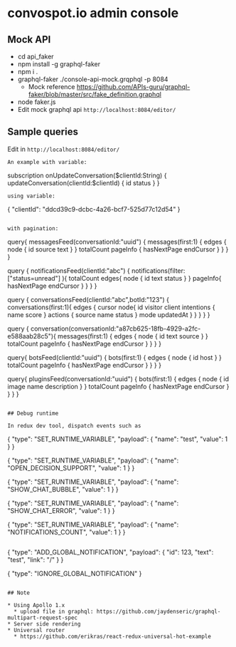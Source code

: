 # convospot.io admin console


## Mock API

* cd api_faker
* npm install -g graphql-faker
* npm i .
* graphql-faker ./console-api-mock.grqphql -p 8084
	* Mock reference https://github.com/APIs-guru/graphql-faker/blob/master/src/fake_definition.graphql
* node faker.js
* Edit mock graphql api `http://localhost:8084/editor/`

## Sample queries

Edit in `http://localhost:8084/editor/`


```
An example with variable:

```
subscription onUpdateConversation($clientId:String) {
  updateConversation(clientId:$clientId) {
    id
    status
  } 
}
```
using variable:
```
{
  "clientId": "ddcd39c9-dcbc-4a26-bcf7-525d77c12d54"
}
```

with pagination:
```
query{
  messagesFeed(conversationId:"uuid") {
    messages(first:1) {
      edges {
       node {
         id
         source
         text
       }
      }
      totalCount
      pageInfo {
        hasNextPage
        endCursor
      }
    }
  }
}


query {
 notificationsFeed(clientId:"abc") {
  notifications(filter:["status=unread"] ){
    totalCount
    edges{
      node {
        id
        text
        status
      }
    }
    pageInfo{
      hasNextPage
      endCursor
    }
  }
 }
}


query 
{
  conversationsFeed(clientId:"abc",botId:"123") {
    conversations(first:1){
      edges {
        cursor
        node{
          id
          visitor
          client
          intentions {
            name
            score
          }
          actions {
            source
            name
            status
          }
          mode
          updatedAt
        }
      }
    }
  }
}

query {
  conversation(conversationId:"a87cb625-18fb-4929-a2fc-e588aab28c5"){
    messages(first:1) {
     edges {
      node {
        id
        text
        source
      }
     }
     totalCount
     pageInfo {
      hasNextPage
      endCursor
    }
   }
  }
}

query{
  botsFeed(clientId:"uuid") {
    bots(first:1) {
      edges {
       node {
         id
         host
       }
      }
      totalCount
      pageInfo {
        hasNextPage
        endCursor
      }
    }
  }
}

query{
  pluginsFeed(conversationId:"uuid") {
    bots(first:1) {
      edges {
       node {
         id
         image
         name
         description
       }
      }
      totalCount
      pageInfo {
        hasNextPage
        endCursor
      }
    }
  }
}

```

## Debug runtime 

In redux dev tool, dispatch events such as

```
{
    "type": "SET_RUNTIME_VARIABLE",
    "payload": {
        "name": "test",
        "value": 1
    }
}

{
    "type": "SET_RUNTIME_VARIABLE",
    "payload": {
        "name": "OPEN_DECISION_SUPPORT",
        "value": 1
    }
}

{
    "type": "SET_RUNTIME_VARIABLE",
    "payload": {
        "name": "SHOW_CHAT_BUBBLE",
        "value": 1
    }
}

{
    "type": "SET_RUNTIME_VARIABLE",
    "payload": {
        "name": "SHOW_CHAT_ERROR",
        "value": 1
    }
}

{
    "type": "SET_RUNTIME_VARIABLE",
    "payload": {
        "name": "NOTIFICATIONS_COUNT",
        "value": 1
    }
}
```

```
{
    "type": "ADD_GLOBAL_NOTIFICATION",
    "payload": {
        "id": 123,
        "text": "test",
        "link": "/"
    }
}

{
    "type": "IGNORE_GLOBAL_NOTIFICATION"
}
```

## Note

* Using Apollo 1.x
  * upload file in graphql: https://github.com/jaydenseric/graphql-multipart-request-spec
* Server side rendering
* Universal router
  * https://github.com/erikras/react-redux-universal-hot-example